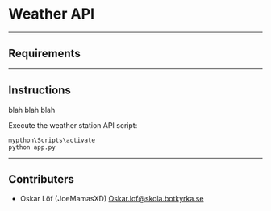 # Weather API
---
## Requirements



---
## Instructions

blah blah blah


Execute the weather station API script:
```
mypthon\Scripts\activate
python app.py
```

---

## Contributers

- Oskar Löf (JoeMamasXD) <Oskar.lof@skola.botkyrka.se>
